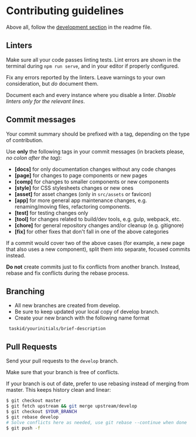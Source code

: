 # Contributing guidelines

Above all, follow the [development section](../README.md) in the readme file.

## Linters

Make sure all your code passes linting tests.
Lint errors are shown in the terminal during `npm run serve`, and in your editor if properly configured.

Fix any errors reported by the linters. Leave warnings to your own
consideration, but _do_ document them.

Document each and every instance where you disable a linter. _Disable linters
only for the relevant lines_.

## Commit messages

Your commit summary should be prefixed with a tag, depending on the type of contribution.

Use **only** the following tags in your commit messages (in brackets please,
_no colon after the tag_):

* **[docs]** for only documentation changes without any code changes
* **[page]** for changes to page components or new pages
* **[comp]** for changes to smaller components or new components
* **[style]** for CSS stylesheets changes or new ones
* **[asset]** for asset changes (only in `src/assets` or favicon)
* **[app]** for more general app maintenance changes, e.g. renaming/moving
files, refactoring components.
* **[test]** for testing changes only
* **[tool]** for changes related to build/dev tools, e.g. gulp, webpack, etc.
* **[chore]** for general repository changes and/or cleanup (e.g. gitignore)
* **[fix]** for other fixes that don't fall in one of the above categories

If a commit would cover two of the above cases (for example, a new page that
also uses a new component), split them into separate, focused commits instead.

**Do not** create commits just to fix conflicts from another branch. Instead,
rebase and fix conflicts during the rebase process.

## Branching

* All new branches are created from develop.
* Be sure to keep updated your local copy of develop branch.
* Create your new branch with the following name format

~~~
 taskid/yourinitials/brief-description
~~~


## Pull Requests

Send your pull requests to the `develop` branch.

Make sure that your branch is free of conflicts.

If your branch is out of date, prefer to use rebasing instead of merging from
master. This keeps history clean and linear:

~~~sh
$ git checkout master
$ git fetch upstream && git merge upstream/develop
$ git checkout $YOUR_BRANCH
$ git rebase develop
# Solve conflicts here as needed, use git rebase --continue when done
$ git push -f
~~~
